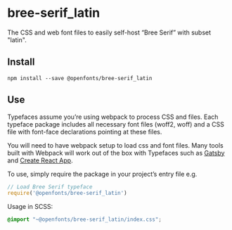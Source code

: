 
# bree-serif_latin

The CSS and web font files to easily self-host “Bree Serif” with subset "latin".

## Install

`npm install --save @openfonts/bree-serif_latin`

## Use

Typefaces assume you’re using webpack to process CSS and files. Each typeface
package includes all necessary font files (woff2, woff) and a CSS file with
font-face declarations pointing at these files.

You will need to have webpack setup to load css and font files. Many tools built
with Webpack will work out of the box with Typefaces such as [Gatsby](https://github.com/gatsbyjs/gatsby)
and [Create React App](https://github.com/facebookincubator/create-react-app).

To use, simply require the package in your project’s entry file e.g.

```javascript
// Load Bree Serif typeface
require('@openfonts/bree-serif_latin')
```

Usage in SCSS:
```scss
@import "~@openfonts/bree-serif_latin/index.css";
```
